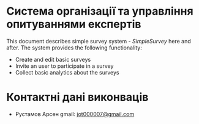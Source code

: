 # Система організації та управління опитуваннями експертів

This document describes simple survey system - _SimpleSurvey_ here and after. The system provides the following functionality:
* Create and edit basic surveys
* Invite an user to participate in a survey
* Collect basic analytics about the surveys

# Контактні дані виконваців

* Рустамов Арсен gmail: jot000007@gmail.com
